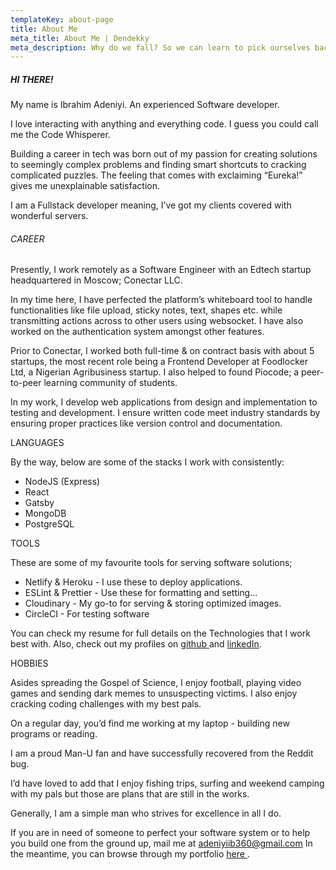 ```yaml
---
templateKey: about-page
title: About Me
meta_title: About Me | Dendekky
meta_description: Why do we fall? So we can learn to pick ourselves back up
---
```

<!--StartFragment-->

##### HI THERE!

My name is Ibrahim Adeniyi. An experienced Software developer.

I love interacting with anything and everything code. I guess you could call me the Code Whisperer.

Building a career in tech was born out of my passion for creating solutions to seemingly complex problems and finding smart shortcuts to cracking complicated puzzles. The feeling that comes with exclaiming “Eureka!” gives me unexplainable satisfaction.

I am a Fullstack developer meaning, I’ve got my clients covered with wonderful servers. 



###### CAREER

Presently, I work remotely as a Software Engineer with an Edtech startup headquartered in Moscow; Conectar LLC.

In my time here, I have perfected the platform’s whiteboard tool to handle functionalities like file upload, sticky notes, text, shapes etc. while transmitting actions across to other users using websocket. I have also worked on the authentication system amongst other features.

Prior to Conectar, I worked both full-time & on contract basis with about 5 startups, the most recent role being a Frontend Developer at Foodlocker Ltd, a Nigerian Agribusiness startup. 
I also helped to found Piocode; a peer-to-peer learning community of students.

In my work, I develop web applications from design and implementation to testing and development. I ensure written code meet industry standards by ensuring proper practices like version control and documentation.

LANGUAGES

By the way, below are some of the stacks I work with consistently:

* NodeJS (Express)
* React
* Gatsby
* MongoDB
* PostgreSQL

TOOLS

These are some of my favourite tools for serving software solutions;

* Netlify & Heroku - I use these to deploy applications.
* ESLint & Prettier - Use these for formatting and setting...
* Cloudinary - My go-to for serving & storing optimized images.
* CircleCI - For testing software

You can check my resume for full details on the Technologies that I work best with. Also, check out my profiles on [github ](https://github.com/dendekky)and [linkedIn](https://linkedin.com/in/dendekky).

HOBBIES

Asides spreading the Gospel of Science, I enjoy football, playing video games and sending dark memes to unsuspecting victims. I also enjoy cracking coding challenges with my best pals.

On a regular day, you’d find me working at my laptop - building new programs or reading.

I am a proud Man-U fan and have successfully recovered from the Reddit bug.

I’d have loved to add that I enjoy fishing trips, surfing and weekend camping with my pals but those are plans that are still in the works.

Generally, I am a simple man who strives for excellence in all I do.

If you are in need of someone to perfect your software system or to help you build one from the ground up, mail me at [adeniyiib360@gmail.com](mailto:adeniyiib360@gmail.com) In the meantime, you can browse through my portfolio [here ](https://dendekky.netlify.app/portfolio).

<!--EndFragment-->